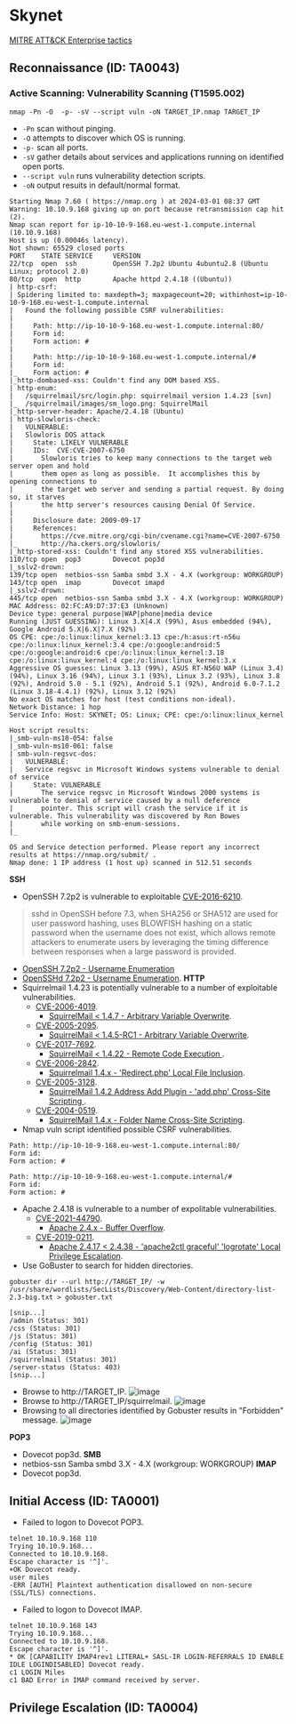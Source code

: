 # Skynet
[MITRE ATT&CK Enterprise tactics](https://attack.mitre.org/tactics/enterprise/)
## Reconnaissance (ID: TA0043)
### Active Scanning: Vulnerability Scanning (T1595.002)
```
nmap -Pn -O  -p- -sV --script vuln -oN TARGET_IP.nmap TARGET_IP
```
  * `-Pn` scan without pinging.
  * `-O` attempts to discover which OS is running.
  * `-p-` scan all ports.
  * `-sV` gather details about services and applications running on identified open ports.
  * `--script vuln` runs vulnerability detection scripts.
  * `-oN` output resuits in default/normal format.
```
Starting Nmap 7.60 ( https://nmap.org ) at 2024-03-01 08:37 GMT
Warning: 10.10.9.168 giving up on port because retransmission cap hit (2).
Nmap scan report for ip-10-10-9-168.eu-west-1.compute.internal (10.10.9.168)
Host is up (0.00046s latency).
Not shown: 65529 closed ports
PORT    STATE SERVICE     VERSION
22/tcp  open  ssh         OpenSSH 7.2p2 Ubuntu 4ubuntu2.8 (Ubuntu Linux; protocol 2.0)
80/tcp  open  http        Apache httpd 2.4.18 ((Ubuntu))
| http-csrf: 
| Spidering limited to: maxdepth=3; maxpagecount=20; withinhost=ip-10-10-9-168.eu-west-1.compute.internal
|   Found the following possible CSRF vulnerabilities: 
|     
|     Path: http://ip-10-10-9-168.eu-west-1.compute.internal:80/
|     Form id: 
|     Form action: #
|     
|     Path: http://ip-10-10-9-168.eu-west-1.compute.internal/#
|     Form id: 
|_    Form action: #
|_http-dombased-xss: Couldn't find any DOM based XSS.
| http-enum: 
|   /squirrelmail/src/login.php: squirrelmail version 1.4.23 [svn]
|_  /squirrelmail/images/sm_logo.png: SquirrelMail
|_http-server-header: Apache/2.4.18 (Ubuntu)
| http-slowloris-check: 
|   VULNERABLE:
|   Slowloris DOS attack
|     State: LIKELY VULNERABLE
|     IDs:  CVE:CVE-2007-6750
|       Slowloris tries to keep many connections to the target web server open and hold
|       them open as long as possible.  It accomplishes this by opening connections to
|       the target web server and sending a partial request. By doing so, it starves
|       the http server's resources causing Denial Of Service.
|       
|     Disclosure date: 2009-09-17
|     References:
|       https://cve.mitre.org/cgi-bin/cvename.cgi?name=CVE-2007-6750
|_      http://ha.ckers.org/slowloris/
|_http-stored-xss: Couldn't find any stored XSS vulnerabilities.
110/tcp open  pop3        Dovecot pop3d
|_sslv2-drown: 
139/tcp open  netbios-ssn Samba smbd 3.X - 4.X (workgroup: WORKGROUP)
143/tcp open  imap        Dovecot imapd
|_sslv2-drown: 
445/tcp open  netbios-ssn Samba smbd 3.X - 4.X (workgroup: WORKGROUP)
MAC Address: 02:FC:A9:D7:37:E3 (Unknown)
Device type: general purpose|WAP|phone|media device
Running (JUST GUESSING): Linux 3.X|4.X (99%), Asus embedded (94%), Google Android 5.X|6.X|7.X (92%)
OS CPE: cpe:/o:linux:linux_kernel:3.13 cpe:/h:asus:rt-n56u cpe:/o:linux:linux_kernel:3.4 cpe:/o:google:android:5 cpe:/o:google:android:6 cpe:/o:linux:linux_kernel:3.18 cpe:/o:linux:linux_kernel:4 cpe:/o:linux:linux_kernel:3.x
Aggressive OS guesses: Linux 3.13 (99%), ASUS RT-N56U WAP (Linux 3.4) (94%), Linux 3.16 (94%), Linux 3.1 (93%), Linux 3.2 (93%), Linux 3.8 (92%), Android 5.0 - 5.1 (92%), Android 5.1 (92%), Android 6.0-7.1.2 (Linux 3.18-4.4.1) (92%), Linux 3.12 (92%)
No exact OS matches for host (test conditions non-ideal).
Network Distance: 1 hop
Service Info: Host: SKYNET; OS: Linux; CPE: cpe:/o:linux:linux_kernel

Host script results:
|_smb-vuln-ms10-054: false
|_smb-vuln-ms10-061: false
| smb-vuln-regsvc-dos: 
|   VULNERABLE:
|   Service regsvc in Microsoft Windows systems vulnerable to denial of service
|     State: VULNERABLE
|       The service regsvc in Microsoft Windows 2000 systems is vulnerable to denial of service caused by a null deference
|       pointer. This script will crash the service if it is vulnerable. This vulnerability was discovered by Ron Bowes
|       while working on smb-enum-sessions.
|_          

OS and Service detection performed. Please report any incorrect results at https://nmap.org/submit/ .
Nmap done: 1 IP address (1 host up) scanned in 512.51 seconds
```
**SSH**
* OpenSSH 7.2p2 is vulnerable to exploitable  [CVE-2016-6210](https://nvd.nist.gov/vuln/detail/CVE-2016-6210).
> sshd in OpenSSH before 7.3, when SHA256 or SHA512 are used for user password hashing, uses BLOWFISH hashing on a static password when the username does not exist, which allows remote attackers to enumerate users by leveraging the timing difference between responses when a large password is provided.
* [OpenSSH 7.2p2 - Username Enumeration](https://www.exploit-db.com/exploits/40136)
* [OpenSSHd 7.2p2 - Username Enumeration](https://www.exploit-db.com/exploits/40113).
**HTTP**
* Squirrelmail 1.4.23 is potentially vulnerable to a number of exploitable vulnerabilities.
  * [CVE-2006-4019](https://nvd.nist.gov/vuln/detail/CVE-2006-4019).
    * [SquirrelMail < 1.4.7 - Arbitrary Variable Overwrite](https://www.exploit-db.com/exploits/43839).
  * [CVE-2005-2095](https://nvd.nist.gov/vuln/detail/CVE-2005-2095).
    * [SquirrelMail < 1.4.5-RC1 - Arbitrary Variable Overwrite](https://www.exploit-db.com/exploits/43830).
  * [CVE-2017-7692](https://nvd.nist.gov/vuln/detail/CVE-2017-7692).
    * [SquirrelMail < 1.4.22 - Remote Code Execution ](https://www.exploit-db.com/exploits/41910).
  * [CVE-2006-2842](https://nvd.nist.gov/vuln/detail/CVE-2006-2842).
    * [Squirrelmail 1.4.x - 'Redirect.php' Local File Inclusion](https://www.exploit-db.com/exploits/27948).
  * [CVE-2005-3128](https://nvd.nist.gov/vuln/detail/CVE-2005-3128).
    * [SquirrelMail 1.4.2 Address Add Plugin - 'add.php' Cross-Site Scripting ](https://www.exploit-db.com/exploits/26305).
  * [CVE-2004-0519](https://nvd.nist.gov/vuln/detail/CVE-2004-0519).
    * [SquirrelMail 1.4.x - Folder Name Cross-Site Scripting](https://www.exploit-db.com/exploits/24068).
* Nmap vuln script identified possible CSRF vulnerabilities.
```
Path: http://ip-10-10-9-168.eu-west-1.compute.internal:80/
Form id: 
Form action: #

Path: http://ip-10-10-9-168.eu-west-1.compute.internal/#
Form id: 
Form action: #
```
* Apache 2.4.18 is vulnerable to a number of expolitable vulnerabilities.
  * [CVE-2021-44790](https://nvd.nist.gov/vuln/detail/CVE-2021-44790).
    * [Apache 2.4.x - Buffer Overflow](https://www.exploit-db.com/exploits/51193).
  * [CVE-2019-0211](https://nvd.nist.gov/vuln/detail/CVE-2019-0211).
    * [Apache 2.4.17 < 2.4.38 - 'apache2ctl graceful' 'logrotate' Local Privilege Escalation](https://www.exploit-db.com/exploits/46676).
* Use GoBuster to search for hidden directories.
```
gobuster dir --url http://TARGET_IP/ -w /usr/share/wordlists/SecLists/Discovery/Web-Content/directory-list-2.3-big.txt > gobuster.txt
```
```
[snip...]
/admin (Status: 301)
/css (Status: 301)
/js (Status: 301)
/config (Status: 301)
/ai (Status: 301)
/squirrelmail (Status: 301)
/server-status (Status: 403)
[snip...]
```
* Browse to http://TARGET_IP.
![image](https://github.com/clydebuilt1974/TryHackMe/assets/157394432/064deb75-0b00-4063-a3a9-235970473303)
* Browse to http://TARGET_IP/squirrelmail.
![image](https://github.com/clydebuilt1974/TryHackMe/assets/157394432/c99554e8-0f5d-4810-a457-22e8d10aae98)
* Browsing to all directories identified by Gobuster results in "Forbidden" message.
![image](https://github.com/clydebuilt1974/TryHackMe/assets/157394432/aeb3f5c4-4516-44f2-b0fc-4c75a3a69c17)

**POP3**
* Dovecot pop3d.
**SMB**
* netbios-ssn Samba smbd 3.X - 4.X (workgroup: WORKGROUP)
**IMAP**
* Dovecot pop3d.

## Initial Access (ID: TA0001)
* Failed to logon to Dovecot POP3.
```
telnet 10.10.9.168 110
Trying 10.10.9.168...
Connected to 10.10.9.168.
Escape character is '^]'.
+OK Dovecot ready.
user miles
-ERR [AUTH] Plaintext authentication disallowed on non-secure (SSL/TLS) connections.
```
* Failed to logon to Dovecot IMAP.
```
telnet 10.10.9.168 143
Trying 10.10.9.168...
Connected to 10.10.9.168.
Escape character is '^]'.
* OK [CAPABILITY IMAP4rev1 LITERAL+ SASL-IR LOGIN-REFERRALS ID ENABLE IDLE LOGINDISABLED] Dovecot ready.
c1 LOGIN Miles
c1 BAD Error in IMAP command received by server.
```
## Privilege Escalation (ID: TA0004)

